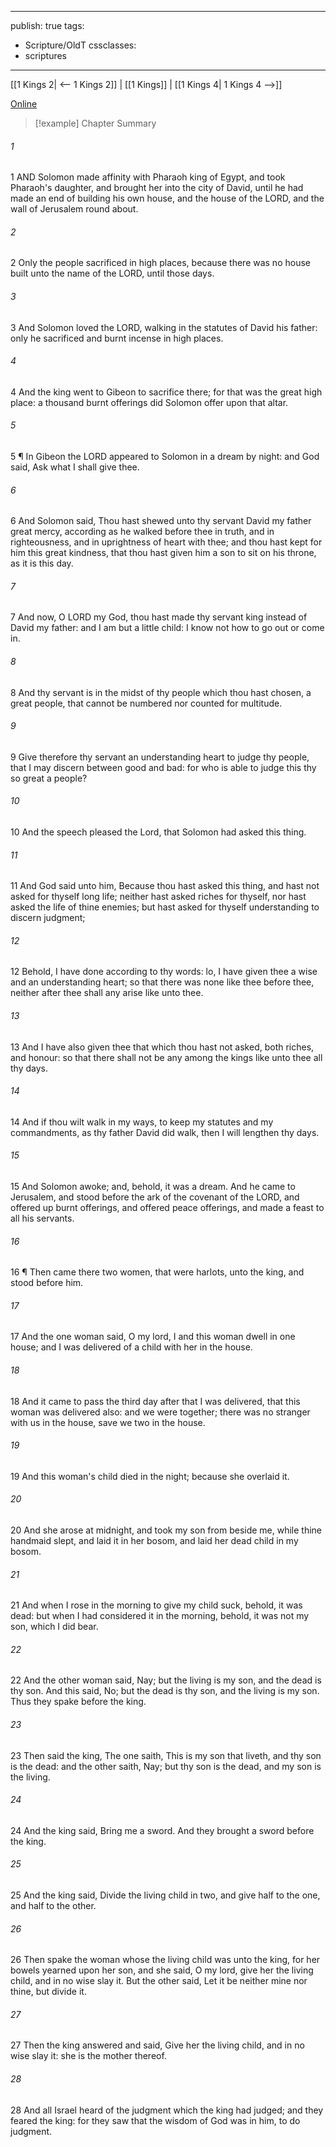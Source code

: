 

---
publish: true
tags:
  - Scripture/OldT
cssclasses:
  - scriptures
---
[[1 Kings 2| <-- 1 Kings 2]] | [[1 Kings]] | [[1 Kings 4| 1 Kings 4 -->]]

[Online](https://churchofjesuschrist.org/study/scriptures/ot/1-kgs/3?lang=eng)

>[!example] Chapter Summary
>
###### 1
1 AND Solomon made affinity with Pharaoh king of Egypt, and took Pharaoh's daughter, and brought her into the city of David, until he had made an end of building his own house, and the house of the LORD, and the wall of Jerusalem round about.
###### 2
2 Only the people sacrificed in high places, because there was no house built unto the name of the LORD, until those days.
###### 3
3 And Solomon loved the LORD, walking in the statutes of David his father: only he sacrificed and burnt incense in high places.
###### 4
4 And the king went to Gibeon to sacrifice there; for that was the great high place: a thousand burnt offerings did Solomon offer upon that altar.
###### 5
5 ¶ In Gibeon the LORD appeared to Solomon in a dream by night: and God said, Ask what I shall give thee.
###### 6
6 And Solomon said, Thou hast shewed unto thy servant David my father great mercy, according as he walked before thee in truth, and in righteousness, and in uprightness of heart with thee; and thou hast kept for him this great kindness, that thou hast given him a son to sit on his throne, as it is this day.
###### 7
7 And now, O LORD my God, thou hast made thy servant king instead of David my father: and I am but a little child: I know not how to go out or come in.
###### 8
8 And thy servant is in the midst of thy people which thou hast chosen, a great people, that cannot be numbered nor counted for multitude.
###### 9
9 Give therefore thy servant an understanding heart to judge thy people, that I may discern between good and bad: for who is able to judge this thy so great a people?
###### 10
10 And the speech pleased the Lord, that Solomon had asked this thing.
###### 11
11 And God said unto him, Because thou hast asked this thing, and hast not asked for thyself long life; neither hast asked riches for thyself, nor hast asked the life of thine enemies; but hast asked for thyself understanding to discern judgment;
###### 12
12 Behold, I have done according to thy words: lo, I have given thee a wise and an understanding heart; so that there was none like thee before thee, neither after thee shall any arise like unto thee.
###### 13
13 And I have also given thee that which thou hast not asked, both riches, and honour: so that there shall not be any among the kings like unto thee all thy days.
###### 14
14 And if thou wilt walk in my ways, to keep my statutes and my commandments, as thy father David did walk, then I will lengthen thy days.
###### 15
15 And Solomon awoke; and, behold, it was a dream.  And he came to Jerusalem, and stood before the ark of the covenant of the LORD, and offered up burnt offerings, and offered peace offerings, and made a feast to all his servants.
###### 16
16 ¶ Then came there two women, that were harlots, unto the king, and stood before him.
###### 17
17 And the one woman said, O my lord, I and this woman dwell in one house; and I was delivered of a child with her in the house.
###### 18
18 And it came to pass the third day after that I was delivered, that this woman was delivered also: and we were together; there was no stranger with us in the house, save we two in the house.
###### 19
19 And this woman's child died in the night; because she overlaid it.
###### 20
20 And she arose at midnight, and took my son from beside me, while thine handmaid slept, and laid it in her bosom, and laid her dead child in my bosom.
###### 21
21 And when I rose in the morning to give my child suck, behold, it was dead: but when I had considered it in the morning, behold, it was not my son, which I did bear.
###### 22
22 And the other woman said, Nay; but the living is my son, and the dead is thy son.  And this said, No; but the dead is thy son, and the living is my son.  Thus they spake before the king.
###### 23
23 Then said the king, The one saith, This is my son that liveth, and thy son is the dead: and the other saith, Nay; but thy son is the dead, and my son is the living.
###### 24
24 And the king said, Bring me a sword.  And they brought a sword before the king.
###### 25
25 And the king said, Divide the living child in two, and give half to the one, and half to the other.
###### 26
26 Then spake the woman whose the living child was unto the king, for her bowels yearned upon her son, and she said, O my lord, give her the living child, and in no wise slay it.  But the other said, Let it be neither mine nor thine, but divide it.
###### 27
27 Then the king answered and said, Give her the living child, and in no wise slay it: she is the mother thereof.
###### 28
28 And all Israel heard of the judgment which the king had judged; and they feared the king: for they saw that the wisdom of God was in him, to do judgment.



